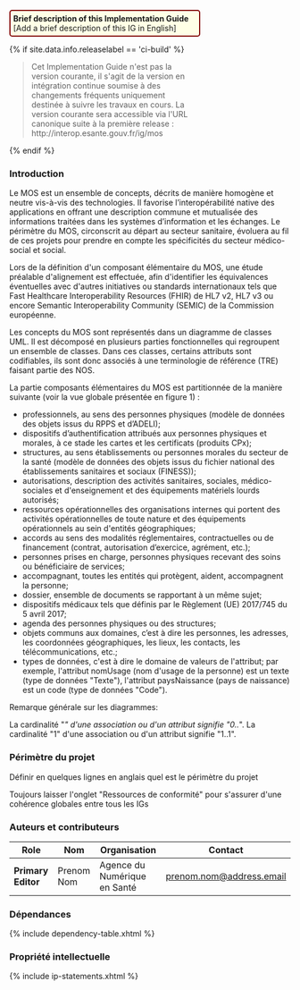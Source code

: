 <p style="padding: 5px; border-radius: 5px; border: 2px solid maroon; background: #ffffe6; width: 65%">
<b>Brief description of this Implementation Guide</b><br>
[Add a brief description of this IG in English]
</p>

<!--  A décommenter lors de la publication -->

{% if site.data.info.releaselabel == 'ci-build' %}
<div style="width: 65%">
    <blockquote class="stu-note">
    <p>Cet Implementation Guide n'est pas la version courante, il s'agit de la version en intégration continue soumise à des changements fréquents uniquement destinée à suivre les travaux en cours. La version courante sera accessible via l'URL canonique suite à la première release : http://interop.esante.gouv.fr/ig/mos</p>
    </blockquote>
</div>
{% endif %}


<!--  A décommenter si CI-SIS
<div class="figure">
    <img src="ci-sis-logo.png" alt="CI-SIS" title="Logo du CI-SIS" style="width:100%;">
</div>
-->

### Introduction

Le MOS est un ensemble de concepts, décrits de manière homogène et neutre vis-à-vis des technologies. Il favorise l’interopérabilité native des applications en offrant une description commune et mutualisée des informations traitées dans les systèmes d’information et les échanges. Le périmètre du MOS, circonscrit au départ au secteur sanitaire, évoluera au fil de ces projets pour prendre en compte les spécificités du secteur médico-social et social.

Lors de la définition d'un composant élémentaire du MOS, une étude préalable d'alignement est effectuée, afin d'identifier les équivalences éventuelles avec d'autres initiatives ou standards internationaux tels que Fast Healthcare Interoperability Resources (FHIR) de HL7 v2, HL7 v3 ou encore Semantic Interoperability Community (SEMIC) de la Commission européenne.

Les concepts du MOS sont représentés dans un diagramme de classes UML. Il est décomposé en plusieurs parties fonctionnelles qui regroupent un ensemble de classes. Dans ces classes, certains attributs sont codifiables, ils sont donc associés à une terminologie de référence (TRE) faisant partie des NOS.

La partie composants élémentaires du MOS est partitionnée de la manière suivante (voir la vue globale présentée en figure 1) :

* professionnels, au sens des personnes physiques (modèle de données des objets issus du RPPS et d’ADELI);
* dispositifs d’authentification attribués aux personnes physiques et morales, à ce stade les cartes et les certificats (produits CPx);
* structures, au sens établissements ou personnes morales du secteur de la santé (modèle de données des objets issus du  fichier national des établissements  sanitaires et sociaux (FINESS));
* autorisations, description des activités sanitaires, sociales, médico-sociales et d'enseignement et des équipements matériels lourds autorisés;
* ressources opérationnelles des organisations internes qui portent des activités opérationnelles de toute nature et des équipements opérationnels au sein d'entités géographiques;
* accords au sens des modalités réglementaires, contractuelles ou de financement (contrat, autorisation d’exercice, agrément, etc.);
* personnes prises en charge, personnes physiques recevant des soins ou bénéficiaire de services;
* accompagnant, toutes les entités qui protègent, aident, accompagnent la personne;
* dossier, ensemble de documents se rapportant à un même sujet;
* dispositifs médicaux tels que définis par le Règlement (UE) 2017/745 du 5 avril 2017;
* agenda des personnes physiques ou des structures;
* objets communs aux domaines, c’est à dire les personnes, les adresses, les coordonnées géographiques, les lieux, les contacts, les télécommunications, etc.;
* types de données, c'est à dire le domaine de valeurs de l'attribut; par exemple, l'attribut nomUsage (nom d'usage de la personne) est un texte (type de données "Texte"), l'attribut paysNaissance (pays de naissance) est un code (type de données "Code").

Remarque générale sur les diagrammes:

La cardinalité "*" d'une association ou d'un attribut signifie "0..*".
La cardinalité "1" d'une association ou d'un attribut signifie "1..1".

### Périmètre du projet

Définir en quelques lignes en anglais quel est le périmètre du projet

Toujours laisser l'onglet "Ressources de conformité" pour s'assurer d'une cohérence globales entre tous les IGs

### Auteurs et contributeurs

| Role  | Nom | Organisation | Contact |
| --- | --- | --- | --- |
| **Primary Editor** | Prenom Nom | Agence du Numérique en Santé | prenom.nom@address.email |

### Dépendances

{% include dependency-table.xhtml %}

### Propriété intellectuelle

{% include ip-statements.xhtml %}
